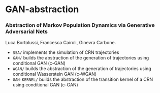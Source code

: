 # GAN-abstraction

### Abstraction of Markov Population Dynamics via Generative Adversarial Nets

Luca Bortolussi, Francesca Cairoli, Ginevra Carbone.

- `SSA/` implements the simulation of CRN trajectories
- `GAN/` builds the abstraction of the generation of trajectories using conditional GAN (c-GAN)
- `WGAN/` builds the abstraction of the generation of trajectories using conditional Wasserstein GAN (c-WGAN)
- `GAN-KERNEL/` builds the abstraction of the transition kernel of a CRN using conditional GAN (c-GAN)
